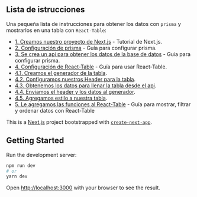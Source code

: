 ## Lista de istrucciones

Una pequeña lista de instrucciones para obtener los datos con `prisma` y mostrarlos en una tabla con `React-Table`:

- [1. Creamos nuestro proyecto de Next.js](https://nextjs.org/learn) - Tutorial de Next.js.
- [2. Configuración de prisma](https://flaviocopes.com/prisma/) - Guía para configurar prisma.
- [3. Se crea un api para obtener los datos de la base de datos](https://flaviocopes.com/prisma/) - Guía para configurar prisma.
- [4. Configuración de React-Table](https://www.section.io/engineering-education/data-visualization-with-tables-in-react/) - Guía para usar React-Table.
- [4.1. Creamos el generador de la tabla]().
- [4.2. Configuramos nuestros Header para la tabla]().
- [4.3. Obtenemos los datos para llenar la tabla desde el api]().
- [4.4. Enviamos el header y los datos al generador]().
- [4.5. Agregamos estilo a nuestra tabla]().
- [5. Le agregamos las funciones al React-Table](https://betterprogramming.pub/how-to-efficiently-display-data-in-tables-with-react-7e133bad5719) - Guía para mostrar, filtrar y ordenar datos con React-Table



This is a [Next.js](https://nextjs.org/) project bootstrapped with [`create-next-app`](https://github.com/vercel/next.js/tree/canary/packages/create-next-app).

## Getting Started

Run the development server:

```bash
npm run dev
# or
yarn dev
```

Open [http://localhost:3000](http://localhost:3000) with your browser to see the result.

